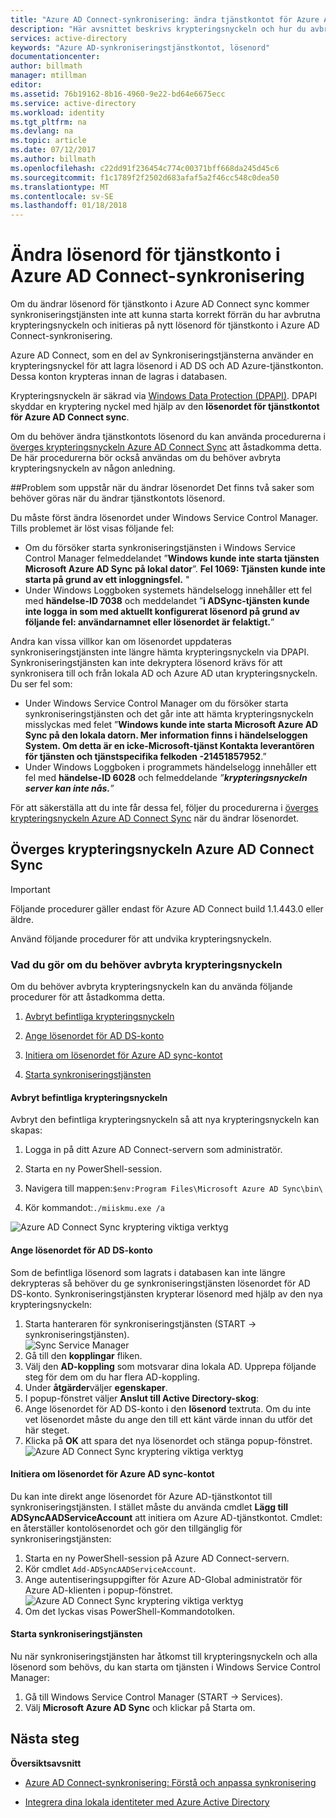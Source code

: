 ```yaml
---
title: "Azure AD Connect-synkronisering: ändra tjänstkontot för Azure AD Connect Sync | Microsoft Docs"
description: "Här avsnittet beskrivs krypteringsnyckeln och hur du avbryta den när lösenordet ändras."
services: active-directory
keywords: "Azure AD-synkroniseringstjänstkontot, lösenord"
documentationcenter: 
author: billmath
manager: mtillman
editor: 
ms.assetid: 76b19162-8b16-4960-9e22-bd64e6675ecc
ms.service: active-directory
ms.workload: identity
ms.tgt_pltfrm: na
ms.devlang: na
ms.topic: article
ms.date: 07/12/2017
ms.author: billmath
ms.openlocfilehash: c22dd91f236454c774c00371bff668da245d45c6
ms.sourcegitcommit: f1c1789f2f2502d683afaf5a2f46cc548c0dea50
ms.translationtype: MT
ms.contentlocale: sv-SE
ms.lasthandoff: 01/18/2018
---
```

# <a name="changing-the-azure-ad-connect-sync-service-account-password"></a>Ändra lösenord för tjänstkonto i Azure AD Connect-synkronisering
Om du ändrar lösenord för tjänstkonto i Azure AD Connect sync kommer synkroniseringstjänsten inte att kunna starta korrekt förrän du har avbrutna krypteringsnyckeln och initieras på nytt lösenord för tjänstkonto i Azure AD Connect-synkronisering. 

Azure AD Connect, som en del av Synkroniseringstjänsterna använder en krypteringsnyckel för att lagra lösenord i AD DS och AD Azure-tjänstkonton.  Dessa konton krypteras innan de lagras i databasen. 

Krypteringsnyckeln är säkrad via [Windows Data Protection (DPAPI)](https://msdn.microsoft.com/library/ms995355.aspx). DPAPI skyddar en kryptering nyckel med hjälp av den **lösenordet för tjänstkontot för Azure AD Connect sync**. 

Om du behöver ändra tjänstkontots lösenord du kan använda procedurerna i [överges krypteringsnyckeln Azure AD Connect Sync](#abandoning-the-azure-ad-connect-sync-encryption-key) att åstadkomma detta.  De här procedurerna bör också användas om du behöver avbryta krypteringsnyckeln av någon anledning.

##<a name="issues-that-arise-from-changing-the-password"></a>Problem som uppstår när du ändrar lösenordet
Det finns två saker som behöver göras när du ändrar tjänstkontots lösenord.

Du måste först ändra lösenordet under Windows Service Control Manager.  Tills problemet är löst visas följande fel:


- Om du försöker starta synkroniseringstjänsten i Windows Service Control Manager felmeddelandet ”**Windows kunde inte starta tjänsten Microsoft Azure AD Sync på lokal dator**”. **Fel 1069: Tjänsten kunde inte starta på grund av ett inloggningsfel.** "
- Under Windows Loggboken systemets händelselogg innehåller ett fel med **händelse-ID 7038** och meddelandet ”**i ADSync-tjänsten kunde inte logga in som med aktuellt konfigurerat lösenord på grund av följande fel: användarnamnet eller lösenordet är felaktigt.**”

Andra kan vissa villkor kan om lösenordet uppdateras synkroniseringstjänsten inte längre hämta krypteringsnyckeln via DPAPI. Synkroniseringstjänsten kan inte dekryptera lösenord krävs för att synkronisera till och från lokala AD och Azure AD utan krypteringsnyckeln.
Du ser fel som:

- Under Windows Service Control Manager om du försöker starta synkroniseringstjänsten och det går inte att hämta krypteringsnyckeln misslyckas med felet ”**Windows kunde inte starta Microsoft Azure AD Sync på den lokala datorn. Mer information finns i händelseloggen System. Om detta är en icke-Microsoft-tjänst Kontakta leverantören för tjänsten och tjänstspecifika felkoden **-21451857952****.”
- Under Windows Loggboken i programmets händelselogg innehåller ett fel med **händelse-ID 6028** och felmeddelande *”**krypteringsnyckeln server kan inte nås.**”*

För att säkerställa att du inte får dessa fel, följer du procedurerna i [överges krypteringsnyckeln Azure AD Connect Sync](#abandoning-the-azure-ad-connect-sync-encryption-key) när du ändrar lösenordet.
 
## <a name="abandoning-the-azure-ad-connect-sync-encryption-key"></a>Överges krypteringsnyckeln Azure AD Connect Sync
>[!IMPORTANT]
>Följande procedurer gäller endast för Azure AD Connect build 1.1.443.0 eller äldre.

Använd följande procedurer för att undvika krypteringsnyckeln.

### <a name="what-to-do-if-you-need-to-abandon-the-encryption-key"></a>Vad du gör om du behöver avbryta krypteringsnyckeln

Om du behöver avbryta krypteringsnyckeln kan du använda följande procedurer för att åstadkomma detta.

1. [Avbryt befintliga krypteringsnyckeln](#abandon-the-existing-encryption-key)

2. [Ange lösenordet för AD DS-konto](#provide-the-password-of-the-ad-ds-account)

3. [Initiera om lösenordet för Azure AD sync-kontot](#reinitialize-the-password-of-the-azure-ad-sync-account)

4. [Starta synkroniseringstjänsten](#start-the-synchronization-service)

#### <a name="abandon-the-existing-encryption-key"></a>Avbryt befintliga krypteringsnyckeln
Avbryt den befintliga krypteringsnyckeln så att nya krypteringsnyckeln kan skapas:

1. Logga in på ditt Azure AD Connect-servern som administratör.

2. Starta en ny PowerShell-session.

3. Navigera till mappen:`$env:Program Files\Microsoft Azure AD Sync\bin\`

4. Kör kommandot:`./miiskmu.exe /a`

![Azure AD Connect Sync kryptering viktiga verktyg](media/active-directory-aadconnectsync-encryption-key/key5.png)

#### <a name="provide-the-password-of-the-ad-ds-account"></a>Ange lösenordet för AD DS-konto
Som de befintliga lösenord som lagrats i databasen kan inte längre dekrypteras så behöver du ge synkroniseringstjänsten lösenordet för AD DS-konto. Synkroniseringstjänsten krypterar lösenord med hjälp av den nya krypteringsnyckeln:

1. Starta hanteraren för synkroniseringstjänsten (START → synkroniseringstjänsten).
</br>![Sync Service Manager](./media/active-directory-aadconnectsync-service-manager-ui/startmenu.png)  
2. Gå till den **kopplingar** fliken.
3. Välj den **AD-koppling** som motsvarar dina lokala AD. Upprepa följande steg för dem om du har flera AD-koppling.
4. Under **åtgärder**väljer **egenskaper**.
5. I popup-fönstret väljer **Anslut till Active Directory-skog**:
6. Ange lösenordet för AD DS-konto i den **lösenord** textruta. Om du inte vet lösenordet måste du ange den till ett känt värde innan du utför det här steget.
7. Klicka på **OK** att spara det nya lösenordet och stänga popup-fönstret.
![Azure AD Connect Sync kryptering viktiga verktyg](media/active-directory-aadconnectsync-encryption-key/key6.png)

#### <a name="reinitialize-the-password-of-the-azure-ad-sync-account"></a>Initiera om lösenordet för Azure AD sync-kontot
Du kan inte direkt ange lösenordet för Azure AD-tjänstkontot till synkroniseringstjänsten. I stället måste du använda cmdlet **Lägg till ADSyncAADServiceAccount** att initiera om Azure AD-tjänstkontot. Cmdlet: en återställer kontolösenordet och gör den tillgänglig för synkroniseringstjänsten:

1. Starta en ny PowerShell-session på Azure AD Connect-servern.
2. Kör cmdlet `Add-ADSyncAADServiceAccount`.
3. Ange autentiseringsuppgifter för Azure AD-Global administratör för Azure AD-klienten i popup-fönstret.
![Azure AD Connect Sync kryptering viktiga verktyg](media/active-directory-aadconnectsync-encryption-key/key7.png)
4. Om det lyckas visas PowerShell-Kommandotolken.

#### <a name="start-the-synchronization-service"></a>Starta synkroniseringstjänsten
Nu när synkroniseringstjänsten har åtkomst till krypteringsnyckeln och alla lösenord som behövs, du kan starta om tjänsten i Windows Service Control Manager:


1. Gå till Windows Service Control Manager (START → Services).
2. Välj **Microsoft Azure AD Sync** och klickar på Starta om.

## <a name="next-steps"></a>Nästa steg
**Översiktsavsnitt**

* [Azure AD Connect-synkronisering: Förstå och anpassa synkronisering](active-directory-aadconnectsync-whatis.md)

* [Integrera dina lokala identiteter med Azure Active Directory](active-directory-aadconnect.md)
